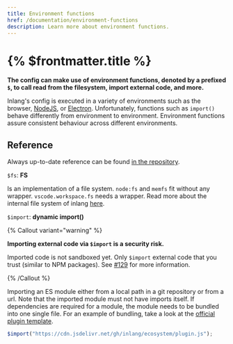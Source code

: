 ```yaml
---
title: Environment functions
href: /documentation/environment-functions
description: Learn more about environment functions.
---
```


# {% $frontmatter.title %}

**The config can make use of environment functions, denoted by a prefixed `$`, to call read from the filesystem, import external code, and more.**

Inlang's config is executed in a variety of environments such as the browser, [NodeJS](https://nodejs.org/en/), or [Electron](https://www.electronjs.org/). Unfortunately, functions such as `import()` behave differently from environment to environment. Environment functions assure consistent behaviour across different environments.

## Reference

Always up-to-date reference can be found [in the repository](https://github.com/inlang/inlang/tree/main/source-code/core/src/config/environment-functions).

`$fs`: **FS**

Is an implementation of a file system. `node:fs` and `memfs` fit without any wrapper. `vscode.workspace.fs` needs a wrapper. Read more about the internal file system of inlang [here](./file-system).

`$import`: **dynamic import()**

{% Callout variant="warning" %}

**Importing external code via `$import` is a security risk.**

Imported code is not sandboxed yet. Only `$import` external code that you trust (similar to NPM packages). See [#129](https://github.com/inlang/inlang/pull/129) for more information.

{% /Callout %}

Importing an ES module either from a local path in a git repository or from a url. Note that the imported module must not have imports itself. If dependencies are required for a module, the module needs to be bundled into one single file. For an example of bundling, take a look at the [official plugin template](https://github.com/inlang/plugin-template).

```ts
$import("https://cdn.jsdelivr.net/gh/inlang/ecosystem/plugin.js");
```
